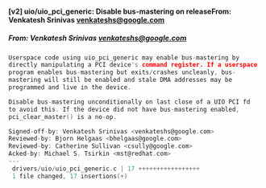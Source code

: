 #### [v2] uio/uio_pci_generic: Disable bus-mastering on releaseFrom: Venkatesh Srinivas <venkateshs@google.com>
##### From: Venkatesh Srinivas <venkateshs@google.com>

```c
Userspace code using uio_pci_generic may enable bus-mastering by
directly manipulating a PCI device's command register. If a userspace
program enables bus-mastering but exits/crashes uncleanly, bus-
mastering will still be enabled and stale DMA addresses may be
programmed and live in the device.

Disable bus-mastering unconditionally on last close of a UIO PCI fd
to avoid this. If the device did not have bus-mastering enabled,
pci_clear_master() is a no-op.

Signed-off-by: Venkatesh Srinivas <venkateshs@google.com>
Reviewed-by: Bjorn Helgaas <bhelgaas@google.com>
Reviewed-by: Catherine Sullivan <csully@google.com>
Acked-by: Michael S. Tsirkin <mst@redhat.com>
---
 drivers/uio/uio_pci_generic.c | 17 +++++++++++++++++
 1 file changed, 17 insertions(+)

```
